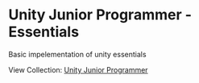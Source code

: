 # Unity Junior Programmer - Essentials
Basic impelementation of unity essentials

View Collection: <a href="https://github.com/jazersalazar/Unity-Junior-Programmer">Unity Junior Programmer</a>
